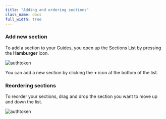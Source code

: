 ```yaml
---
title: "Adding and ordering sections"
class_name: docs
full_width: true
---
```


### Add new section
To add a section to your Guides, you open up the Sections List by pressing the **Hamburger** icon. 

<img alt="authtoken" src="/img/docs/guides/add-section.png" class="simple"/>

You can add a new section by clicking the **+** icon at the bottom of the list.

### Reordering sections
To reorder your sections, drag and drop the section you want to move up and down the list.

<img alt="authtoken" src="/img/docs/guides/reorder.png" class="simple"/>
